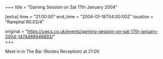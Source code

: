 +++
title = "Gaming Session on Sat 17th January 2004"

[extra]
time = "21:00:00"
end_time = "2004-01-18T04:00:00Z"
location = "Ramphal R0.03/4"

original = "https://uwcs.co.uk/events/gaming-session-on-sat-17th-january-2004-1474488946893/"    
+++

Meet in in The Bar (Rootes Reception) at 21:00

